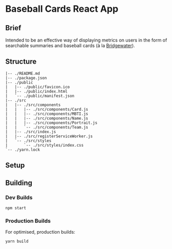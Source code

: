 # Baseball Cards React App

## Brief

Intended to be an effective way of displaying metrics on users in the form of searchable summaries and baseball cards (à la [Bridgewater](https://goo.gl/gPfeRB)).

## Structure

```plaintext
|-- ./README.md
|-- ./package.json
|-- ./public
|   |-- ./public/favicon.ico
|   |-- ./public/index.html
|   `-- ./public/manifest.json
|-- ./src
|   |-- ./src/components
|   |   |-- ./src/components/Card.js
|   |   |-- ./src/components/MBTI.js
|   |   |-- ./src/components/Name.js
|   |   |-- ./src/components/Portrait.js
|   |   `-- ./src/components/Team.js
|   |-- ./src/index.js
|   |-- ./src/registerServiceWorker.js
|   `-- ./src/styles
|       `-- ./src/styles/index.css
`-- ./yarn.lock
```

## Setup

## Building

### Dev Builds

```plaintext
npm start
```

### Production Builds

For optimised, production builds:

```plaintext
yarn build
```